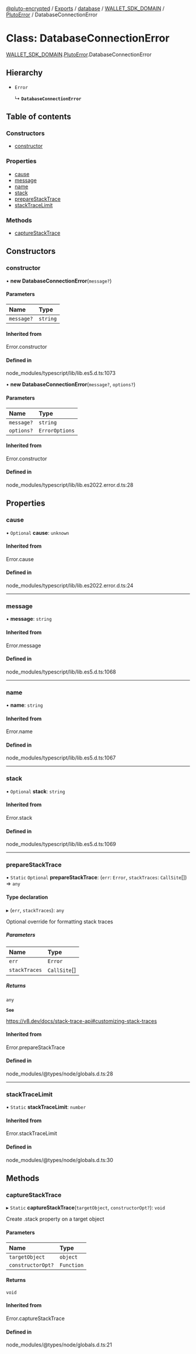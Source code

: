 [@pluto-encrypted](../README.md) / [Exports](../modules.md) / [database](../modules/database.md) / [WALLET\_SDK\_DOMAIN](../modules/database.WALLET_SDK_DOMAIN.md) / [PlutoError](../modules/database.WALLET_SDK_DOMAIN.PlutoError.md) / DatabaseConnectionError

# Class: DatabaseConnectionError

[WALLET\_SDK\_DOMAIN](../modules/database.WALLET_SDK_DOMAIN.md).[PlutoError](../modules/database.WALLET_SDK_DOMAIN.PlutoError.md).DatabaseConnectionError

## Hierarchy

- `Error`

  ↳ **`DatabaseConnectionError`**

## Table of contents

### Constructors

- [constructor](database.WALLET_SDK_DOMAIN.PlutoError.DatabaseConnectionError.md#constructor)

### Properties

- [cause](database.WALLET_SDK_DOMAIN.PlutoError.DatabaseConnectionError.md#cause)
- [message](database.WALLET_SDK_DOMAIN.PlutoError.DatabaseConnectionError.md#message)
- [name](database.WALLET_SDK_DOMAIN.PlutoError.DatabaseConnectionError.md#name)
- [stack](database.WALLET_SDK_DOMAIN.PlutoError.DatabaseConnectionError.md#stack)
- [prepareStackTrace](database.WALLET_SDK_DOMAIN.PlutoError.DatabaseConnectionError.md#preparestacktrace)
- [stackTraceLimit](database.WALLET_SDK_DOMAIN.PlutoError.DatabaseConnectionError.md#stacktracelimit)

### Methods

- [captureStackTrace](database.WALLET_SDK_DOMAIN.PlutoError.DatabaseConnectionError.md#capturestacktrace)

## Constructors

### constructor

• **new DatabaseConnectionError**(`message?`)

#### Parameters

| Name | Type |
| :------ | :------ |
| `message?` | `string` |

#### Inherited from

Error.constructor

#### Defined in

node_modules/typescript/lib/lib.es5.d.ts:1073

• **new DatabaseConnectionError**(`message?`, `options?`)

#### Parameters

| Name | Type |
| :------ | :------ |
| `message?` | `string` |
| `options?` | `ErrorOptions` |

#### Inherited from

Error.constructor

#### Defined in

node_modules/typescript/lib/lib.es2022.error.d.ts:28

## Properties

### cause

• `Optional` **cause**: `unknown`

#### Inherited from

Error.cause

#### Defined in

node_modules/typescript/lib/lib.es2022.error.d.ts:24

___

### message

• **message**: `string`

#### Inherited from

Error.message

#### Defined in

node_modules/typescript/lib/lib.es5.d.ts:1068

___

### name

• **name**: `string`

#### Inherited from

Error.name

#### Defined in

node_modules/typescript/lib/lib.es5.d.ts:1067

___

### stack

• `Optional` **stack**: `string`

#### Inherited from

Error.stack

#### Defined in

node_modules/typescript/lib/lib.es5.d.ts:1069

___

### prepareStackTrace

▪ `Static` `Optional` **prepareStackTrace**: (`err`: `Error`, `stackTraces`: `CallSite`[]) => `any`

#### Type declaration

▸ (`err`, `stackTraces`): `any`

Optional override for formatting stack traces

##### Parameters

| Name | Type |
| :------ | :------ |
| `err` | `Error` |
| `stackTraces` | `CallSite`[] |

##### Returns

`any`

**`See`**

https://v8.dev/docs/stack-trace-api#customizing-stack-traces

#### Inherited from

Error.prepareStackTrace

#### Defined in

node_modules/@types/node/globals.d.ts:28

___

### stackTraceLimit

▪ `Static` **stackTraceLimit**: `number`

#### Inherited from

Error.stackTraceLimit

#### Defined in

node_modules/@types/node/globals.d.ts:30

## Methods

### captureStackTrace

▸ `Static` **captureStackTrace**(`targetObject`, `constructorOpt?`): `void`

Create .stack property on a target object

#### Parameters

| Name | Type |
| :------ | :------ |
| `targetObject` | `object` |
| `constructorOpt?` | `Function` |

#### Returns

`void`

#### Inherited from

Error.captureStackTrace

#### Defined in

node_modules/@types/node/globals.d.ts:21
